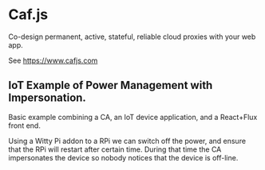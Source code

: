 # Caf.js

Co-design permanent, active, stateful, reliable cloud proxies with your web app.

See https://www.cafjs.com

## IoT Example of Power Management with Impersonation.

Basic example combining a CA, an IoT device application, and a React+Flux
front end.

Using a Witty Pi addon to a RPi we can switch off the power, and ensure that the RPi will restart after certain time. During that time the CA impersonates the device so nobody notices that the device is off-line.

